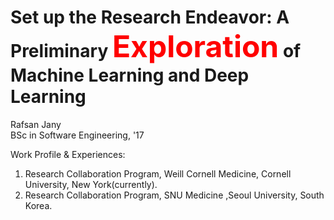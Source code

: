 # Set up the Research Endeavor: A Preliminary <font color = 'red' size='7'>Exploration</font> of Machine Learning and Deep Learning

Rafsan Jany<br>
BSc in Software Engineering, '17<br>

Work Profile & Experiences:
1. Research Collaboration Program, Weill Cornell Medicine, Cornell University, New York(currently).
2. Research Collaboration Program, SNU Medicine ,Seoul University, South Korea.























